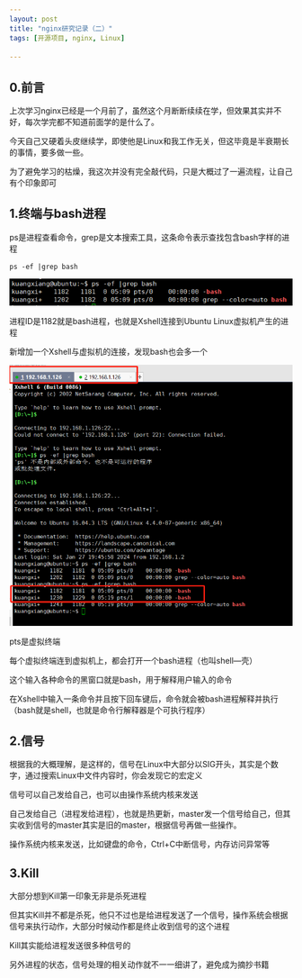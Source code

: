 ```yaml
---
layout: post
title: "nginx研究记录（二）"
tags: [开源项目, nginx, Linux]

---
```


## 0.前言

上次学习nginx已经是一个月前了，虽然这个月断断续续在学，但效果其实并不好，每次学完都不知道前面学的是什么了。

今天自己又硬着头皮继续学，即使他是Linux和我工作无关，但这毕竟是半衰期长的事情，要多做一些。

为了避免学习的枯燥，我这次并没有完全敲代码，只是大概过了一遍流程，让自己有个印象即可

## 1.终端与bash进程

ps是进程查看命令，grep是文本搜索工具，这条命令表示查找包含bash字样的进程

```
ps -ef |grep bash
```

![image-20240221211721619](../images/image-20240221211721619.png)

进程ID是1182就是bash进程，也就是Xshell连接到Ubuntu Linux虚拟机产生的进程

新增加一个Xshell与虚拟机的连接，发现bash也会多一个

![image-20240221211954673](../images/image-20240221211954673.png)

pts是虚拟终端

每个虚拟终端连到虚拟机上，都会打开一个bash进程（也叫shell—壳）

这个输入各种命令的黑窗口就是bash，用于解释用户输入的命令

在Xshell中输入一条命令并且按下回车键后，命令就会被bash进程解释并执行（bash就是shell，也就是命令行解释器是个可执行程序）

## 2.信号

根据我的大概理解，是这样的，信号在Linux中大部分以SIG开头，其实是个数字，通过搜索Linux中文件内容时，你会发现它的宏定义

信号可以自己发给自己，也可以由操作系统内核来发送

自己发给自己（进程发给进程），也就是热更新，master发一个信号给自己，但其实收到信号的master其实是旧的master，根据信号再做一些操作。

操作系统内核来发送，比如键盘的命令，Ctrl+C中断信号，内存访问异常等

## 3.Kill

大部分想到Kill第一印象无非是杀死进程

但其实Kill并不都是杀死，他只不过也是给进程发送了一个信号，操作系统会根据信号来执行动作，大部分时候动作都是终止收到信号的这个进程

Kill其实能给进程发送很多种信号的

另外进程的状态，信号处理的相关动作就不一一细讲了，避免成为摘抄书籍
